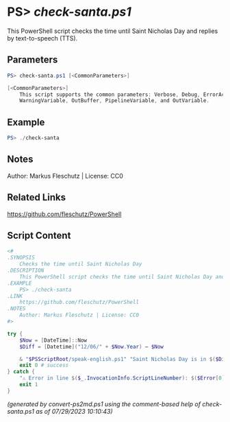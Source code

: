 PS> *check-santa.ps1*
====================

This PowerShell script checks the time until Saint Nicholas Day and replies by text-to-speech (TTS).

Parameters
----------
```powershell
PS> check-santa.ps1 [<CommonParameters>]

[<CommonParameters>]
    This script supports the common parameters: Verbose, Debug, ErrorAction, ErrorVariable, WarningAction, 
    WarningVariable, OutBuffer, PipelineVariable, and OutVariable.
```

Example
-------
```powershell
PS> ./check-santa

```

Notes
-----
Author: Markus Fleschutz | License: CC0

Related Links
-------------
https://github.com/fleschutz/PowerShell

Script Content
--------------
```powershell
<#
.SYNOPSIS
	Checks the time until Saint Nicholas Day
.DESCRIPTION
	This PowerShell script checks the time until Saint Nicholas Day and replies by text-to-speech (TTS).
.EXAMPLE
	PS> ./check-santa
.LINK
	https://github.com/fleschutz/PowerShell
.NOTES
	Author: Markus Fleschutz | License: CC0
#>

try {
	$Now = [DateTime]::Now
	$Diff = [Datetime]("12/06/" + $Now.Year) – $Now

	& "$PSScriptRoot/speak-english.ps1" "Saint Nicholas Day is in $($Diff.Days) days."
	exit 0 # success
} catch {
	"⚠️ Error in line $($_.InvocationInfo.ScriptLineNumber): $($Error[0])"
	exit 1
}
```

*(generated by convert-ps2md.ps1 using the comment-based help of check-santa.ps1 as of 07/29/2023 10:10:43)*
